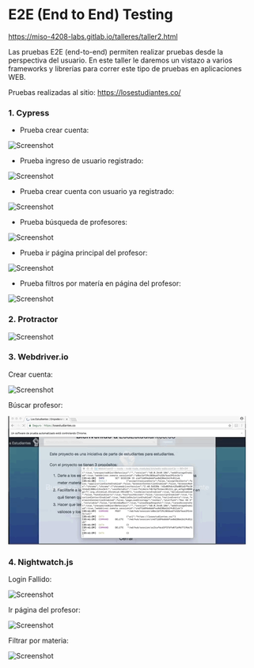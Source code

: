 # E2E (End to End) Testing

https://miso-4208-labs.gitlab.io/talleres/taller2.html

Las pruebas E2E (end-to-end) permiten realizar pruebas desde la perspectiva del usuario. En este taller le daremos un vistazo a varios frameworks y librerías para correr este tipo de pruebas en aplicaciones WEB.

Pruebas realizadas al sitio: https://losestudiantes.co/

### 1. Cypress

  - Prueba crear cuenta:

![Screenshot](./screenshots/Cypress/1.%20CrearCuenta.gif)

  - Prueba ingreso de usuario registrado:

![Screenshot](./screenshots/Cypress/2.%20Login.gif)

  - Prueba crear cuenta con usuario ya registrado:

![Screenshot](./screenshots/Cypress/3.%20CreacionCuentaUsuarioExistente.gif)

  - Prueba búsqueda de profesores:

![Screenshot](./screenshots/Cypress/4.%20BusquedaProfesores.gif)

  - Prueba ir página principal del profesor:

![Screenshot](./screenshots/Cypress/5.%20IrPaginaProfesor.gif)

  - Prueba filtros por matería en página del profesor:

![Screenshot](./screenshots/Cypress/6.%20FiltrosPorMateriaProfesor.gif)

### 2. Protractor

![Screenshot](./screenshots/Protactor/EjecucionPruebasProtactor.gif)

### 3. Webdriver.io

Crear cuenta:

![Screenshot](./screenshots/WebDriverIO/CrearCuenta.gif)

Búscar profesor:

![Screenshot](./screenshots/WebDriverIO/BuscarProfesor.gif)

### 4. Nightwatch.js

Login Fallido:

![Screenshot](./screenshots/Nightwatch/LoginFallido.gif)

Ir página del profesor:

![Screenshot](./screenshots/Nightwatch/IrPaginaProfesor.gif)

Filtrar por materia:

![Screenshot](./screenshots/Nightwatch/FiltrarXMateria.gif)
